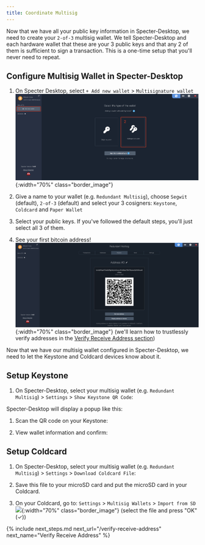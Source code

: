 ```yaml
---
title: Coordinate Multisig
---
```


Now that we have all your public key information in Specter-Desktop, we need to create your `2-of-3` multisig wallet.
We tell Specter-Desktop and each hardware wallet that these are your 3 public keys and that any 2 of them is sufficient to sign a transaction.
This is a one-time setup that you'll never need to repeat.

## Configure Multisig Wallet in Specter-Desktop

1. On Specter Desktop, select `+ Add new wallet` > `Multisignature wallet` 
![](/assets/img/coordinate-multisig-specter-desktop-add-wallet.png){:width="70%" class="border_image"}

1. Give a name to your wallet (e.g. `Redundant Multisig`), choose `Segwit` (default), `2-of-3` (default) and select your 3 cosigners: `Keystone`, `Coldcard` and `Paper Wallet`  


1. Select your public keys. If you've followed the default steps, you'll just select all 3 of them.  


1. See your first bitcoin address!   
![](/assets/img/verify-address-specter-desktop.png){:width="70%" class="border_image"} 
(we'll learn how to trustlessly verify addresses in the [Verify Receive Address section](/verify-receive-address/))


Now that we have our multisig wallet configured in Specter-Desktop, we need to let the Keystone and Coldcard devices know about it.

## Setup Keystone
1. On Specter-Desktop, select your multisig wallet (e.g. `Redundant Multisig`) > `Settings` > `Show Keystone QR Code`:  

Specter-Desktop will display a popup like this:  


1. Scan the QR code on your Keystone:  


1. View wallet information and confirm:    


## Setup Coldcard
1. On Specter-Desktop, select your multisig wallet (e.g. `Redundant Multisig`) > `Settings` > `Download Coldcard File`:  


1. Save this file to your microSD card and put the microSD card in your Coldcard.  

1. On your Coldcard, go to: `Settings` > `Multisig Wallets` > `Import from SD`  
![](/assets/img/coordinate-multisig-coldcard-create-airgapped.png){:width="70%" class="border_image"} 
(select the file and press "OK" (✓))


{% include next_steps.md next_url="/verify-receive-address" next_name="Verify Receive Address" %}
